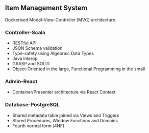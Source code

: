 ## Item Management System

Dockerised Model-View-Controller (MVC) architecture.

### Controller-Scala

* RESTful API
* JSON Schema validation
* Type-safety using Algebraic Data Types
* Java Interop
* GRASP and SOLID
* Object-Oriented in the large, Functional Programming in the small

### Admin-React

* Container/Presenter architecture via React Context

### Database-PostgreSQL

* Shared metadata table joined via Views and Triggers
* Stored Procedures, Window Functions and Domains
* Fourth normal form (4NF)
